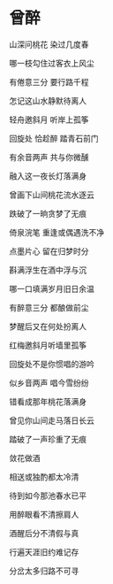 # 曾醉

山深问桃花 染过几度春 

哪一枝勾住过客衣上风尘 

有倦意三分 要行路千程 

怎记这山水静默待离人 

轻舟邀斜月 听岸上孤筝 

回旋处 恰趁醉 踏青石前门 

有余音两声 共与你微醺 

融入这一夜长灯落满身 

曾画下山间桃花流水逐云 

跌破了一晌贪梦了无痕 

倚泉浣笔 重逢或偶遇洗不净 

点墨片心 留在归梦时分 

斟满浮生在酒中浮与沉 

哪一口填满岁月旧日余温 

有醉意三分 都酿做前尘 

梦醒后又在何处扮离人 

红梅邀斜月听墙里孤筝 

回旋处不是你惯唱的游吟 

似乡音两声 唱今雪纷纷 

错看成那年桃花落满身 

曾见你山间走马落日长云 

踏破了一声珍重了无痕 

敛花做酒 

相送或独酌都太冷清 

待到如今那池春水已平 

用醉眼看不清擦肩人 

酒醒后分不清假与真 

行遍天涯旧约难记存 

分岔太多归路不可寻